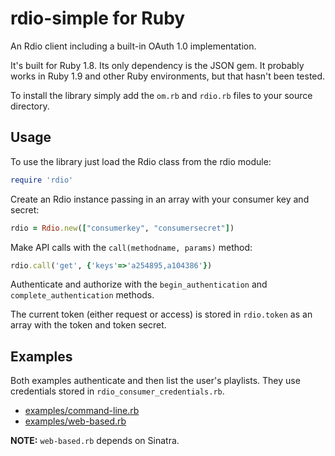 rdio-simple for Ruby
====================

An Rdio client including a built-in OAuth 1.0 implementation.

It's built for Ruby 1.8. Its only dependency is the JSON gem. It probably
works in Ruby 1.9 and other Ruby environments, but that hasn't been tested.

To install the library simply add the `om.rb` and `rdio.rb` files to your source
directory.

Usage
-----

To use the library just load the Rdio class from the rdio module:
```ruby
require 'rdio'
```
Create an Rdio instance passing in an array with your consumer key and secret:
```ruby
rdio = Rdio.new(["consumerkey", "consumersecret"])
```
Make API calls with the `call(methodname, params)` method:
```ruby
rdio.call('get', {'keys'=>'a254895,a104386'})
```
Authenticate and authorize with the `begin_authentication` and
`complete_authentication` methods.

The current token (either request or access) is stored in `rdio.token` as an
array with the token and token secret.

Examples
--------
Both examples authenticate and then list the user's playlists. They use
credentials stored in `rdio_consumer_credentials.rb`.

* [examples/command-line.rb](https://github.com/rdio/rdio-simple/blob/master/ruby/examples/command-line.rb)
* [examples/web-based.rb](https://github.com/rdio/rdio-simple/blob/master/ruby/examples/web-based.rb)

**NOTE:** `web-based.rb` depends on Sinatra.
